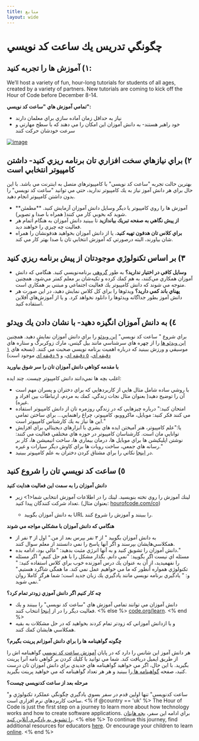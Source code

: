 ```yaml
---
title: منابع
layout: wide
---
```


# چگونگي تدريس يك ساعت كد نويسي

## ١) آموزش ها را تجربه كنيد:

We’ll host a variety of fun, hour-long tutorials for students of all ages, created by a variety of partners. New tutorials are coming to kick off the Hour of Code before December 8-14.

**تمامي آموزش هاي "ساعت كد نويسي":**

  * نياز به حداقل زمان آماده سازي براي معلمان دارند
  * خود راهبر هستند- به دانش آموزان اين امكان را مي دهند كه با سطح مهارتي و سرعت خودشان حركت كنند

[![image](http://code.org/images/tutorials.png)](http://code.org/learn)

## ٢) براي نيازهاي سخت افزاري تان برنامه ريزي كنيد- داشتن كامپيوتر انتخابي است

بهترين حالت تجربه "ساعت كد نويسي" با كامپيوترهاي متصل به اينترنت مي باشد. با اين حال براي هر دانش آموز نياز به يك كامپيوتر نداريد، حتي مي توانيد "ساعت كد نويسي" را بدون داشتن كامپيوتر انجام دهيد.

  * **آموزش ها را روي كامپيوتر يا ديگر وسايل دانش آموزان آزمايش كنيد. **مطمئن شويد كه بخوبي كار مي كنند( همراه با صدا و تصوير).
  * **از پيش نگاهي به صفحه تبريك بياندازيد** تا ببينيد دانش آموزان به هنگام اتمام هر فعاليت چه چيزي را خواهند ديد. 
  * **براي كلاس تان هدفون تهيه كنيد**، يا از دانش آموزان بخواهيد هدفونشان را همراه شان بياورند، البته درصورتي كه آموزش انتخابي تان با صدا بهتر كار مي كند.

## ٣) بر اساس تكنولوژي موجودتان از پيش برنامه ريزي كنيد

  * **وسايل كافي در اختيار نداريد؟** به طور [گروهي](http://www.ncwit.org/resources/pair-programming-box-power-collaborative-learning) برنامه‌نويسي كنيد. هنگامي كه دانش آموزان همكاري مي‌كنند، به هم كمك كرده و تكيه‌شان بر معلم كمتر مي‌شود. همچنين متوجه مي شوند كه دانش كامپيوتر يك فعاليت اجتماعي و مبتني بر همكاري است.
  * **پهناي باند كمي داريد؟** ويدئوها را براي كل كلاس نمايش دهيد، در اين صورت هر دانش آموز بطور جداگانه ويدئوها را دانلود نخواهد كرد. و يا از آموزش‌هاي آفلاين استفاده كنيد.

## ٤) به دانش آموزان انگيزه دهيد- با نشان دادن يك ويدئو

براي شروع " ساعت كد نويسي" [اين ويدئو](http://www.youtube.com/watch?v=FC5FbmsH4fw) را براي دانش آموزان نمايش دهيد. همچنين [اين ويدئو ها](http://youtube.com/codeorg) را از چهره هاي سرشناسي مانند بيل گيتس، مارك زوكربرگ و ستاره هاي موسيقي و ورزش ببينيد كه درباره اهميت برنامه نويسي صحبت مي كنند. (نسخه هاي [١ دقيقه اي](https://www.youtube.com/watch?v=qYZF6oIZtfc)، [٥ دقيقه اي](https://www.youtube.com/watch?v=nKIu9yen5nc)، و [٩ دقيقه اي](https://www.youtube.com/watch?v=dU1xS07N-FA) موجود است)

**با مقدمه كوتاهي دانش آموزان تان را سر شوق بياوريد**

اغلب بچه ها نمي‌دانند دانش كامپيوتر چيست. چند ايده:

  * با روشي ساده شامل مثال هايي از كاربردهايي كه براي دختران و پسران مهم است آن را توضيح دهيد( بعنوان مثال نجات زندگي، كمك به مردم، ارتباطات بين افراد و غيره).
  * امتحان كنيد:" درباره چيزهايي كه در زندگي روزمره تان از دانش كامپيوتر استفاده مي كنند فكر كنيد: موبايل، ماكروويو، كامپيوتر، چراغ راهنمايي... براي ساختن تمامي اين ها نياز به يك كارشناس كامپيوتر است."
  * يا:"علم كامپيوتر، هنر آميختن ايده هاي بشري با ابزارهاي ديجيتالي براي افزايش توانايي مان است. كارشناسان كامپيوتر در حوزه هاي مختلفي فعاليت مي كنند: نوشتن اپليكيشن ها براي موبايل ها، درمان بيماري ها، ساخت انيميشن ها، كار بر رسانه هاي جمعي، ساخت روبات ها براي كاوش ديگر سيارات و غيره."
  * در [اينجا](http://code.org/girls) نكاتي را براي مشتاق كردن دختران به علم كامپيوتر ببينيد. 

## ٥) ساعت كد نويسي تان را شروع كنيد

**دانش آموزان را به سمت اين فعاليت هدايت كنيد**

  * لينك آموزش را روي تخته بنويسيد. لينك را در اطلاعات آموزش انتخابي شما<1> زير تعداد شركت كنندگان پيدا كنيد. (بعنوان مثال: [hourofcode.com/co](http://code.org/learn)) </li> 
    
      * به دانش آموزان بگوييد URL را ببينند و آموزش را شروع كنند.</ul> 
    
    **هنگامي كه دانش آموزان با مشكلي مواجه مي شوند**
    
      * به دانش آموزان بگوييد " از ٣ نفر بپرس بعد از من." اول از ٣ نفر از همكلاسي‌هايشان بپرسند و اگر آنها پاسخ را نمي دانستند از معلم سوال كنند.
      * دانش آموزان را تشويق كنيد و به آنها انرژي مثبت بدهيد: "عالي بود، ادامه بده."
      * مسئله اي نيست اگر بگوييد: "نمي دانم. بگذار مشكل را با هم حل كنيم." اگر مسئله را نفهميديد، از آن به عنوان يك درس آموزنده خوب براي كلاس استفاده كنيد: " تكنولوژي همواره آنطور كه ما مي خواهيم عمل نمي كند. ما همگي شاگرد هستيم." و: " يادگيري برنامه نويسي مانند يادگيري يك زبان جديد است؛ شما هرگز كاملا روان نمي شويد."
    
    **چه كار كنيم اگر دانش آموزي زودتر تمام كرد؟**
    
      * دانش آموزان مي توانند تمامي آموزش هاي "ساعت كد نويسي" را ببينند و يك فعاليت ديگر را در از [اينجا](http://uk.code.org/learn) انتخاب كنند. <% else %> [code.org/learn](http://code.org/learn). <% end %> 
      * و يا ازدانش آموزاني كه زودتر تمام كردند بخواهيد كه در حل مشكلات به بقيه همكلاسي هايشان كمك كنند.
    
    **چگونه گواهينامه ها را براي دانش آموزانم پرينت بگيرم؟**
    
    هر دانش آموز اين شانس را دارد كه در پايان [آموزش ساعت كد نويسي](http://studio.code.org) گواهينامه اش را از طريق ايميل دريافت كند. شما مي توانيد با كليك كردن بر گواهي نامه آنرا پرينت بگيريد. با اين حال، اگر مي خواهيد گواهينامه هاي جديدي براي دانش آموزان تان درست كنيد، صفحه [ گواهينامه ها ](http://code.org/certificates) را ببينيد و هر هر تعداد گواهينامه كه مي خواهيد پرينت بگيريد.
    
    **مرحله بعد از ساعت كدنويسي چيست؟**
    
    "ساعت کدنويسي" تنها اولين قدم در سفر بسوي يادگيري چگونگي عملكرد تكنولوژي و ساخت كاربردهاي نرم افزاري است. <% if @country == 'uk' %> The Hour of Code is just the first step on a journey to learn more about how technology works and how to create software applications. براي ادامه اين سفر، [بچه هايتان را تشويق به يادگيري آنلاين كنيد](http://uk.code.org/learn/beyond). <% else %> To continue this journey, find additional resources for educators [here](http://code.org/educate). Or encourage your children to learn [online](http://code.org/learn/beyond). <% end %>